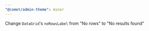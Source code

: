 ```yaml
---
"@comet/admin-theme": minor
---
```


Change `DataGrid`'s `noRowsLabel` from "No rows" to "No results found"

